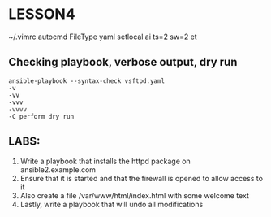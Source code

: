 # LESSON4
~/.vimrc
autocmd FileType yaml setlocal ai ts=2 sw=2 et

## Checking playbook, verbose output, dry run
```
ansible-playbook --syntax-check vsftpd.yaml
-v 
-vv
-vvv
-vvvv
-C perform dry run
```
## LABS:
1. Write a playbook that installs the httpd package on ansible2.example.com
2. Ensure that it is started and that the firewall is opened to allow access to it
3. Also create a file /var/www/html/index.html with some welcome text
4. Lastly, write a playbook that will undo all modifications
